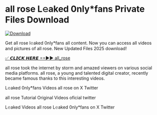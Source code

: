 # all rose L𝚎aked 0nly*fans Private Files Download

[![Download](https://i.imgur.com/PoXn3jX.png)](https://mediafirer.com/all+rose)

Get all rose l𝚎aked 0nly*fans all content. Now you can access all videos and pictures of all rose. New Updated Files 2025 download!

[✅ 𝘾𝙇𝙄𝘾𝙆 𝙃𝙀𝙍𝙀 ==►► all_rose](https://mediafirer.com/all+rose)

all rose took the internet by storm and amazed viewers on various social media platforms. all rose, a young and talented digital creator, recently became famous thanks to this interesting videos.

L𝚎aked 0nly*fans Videos all rose on X Twitter

all rose Tutorial Original Videos oficial twitter

L𝚎aked Videos all rose L𝚎aked 0nly*fans on X Twitter